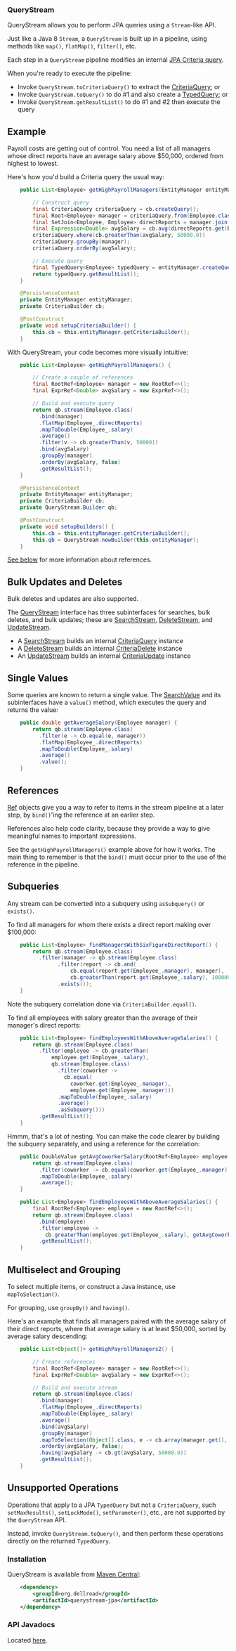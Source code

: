 ### QueryStream

QueryStream allows you to perform JPA queries using a `Stream`-like API.

Just like a Java 8 `Stream`, a `QueryStream` is built up in a pipeline, using methods like `map()`, `flatMap()`, `filter()`, etc.

Each step in a `QueryStream` pipeline modifies an internal [JPA Criteria query](https://docs.oracle.com/javaee/7/api/?javax/persistence/criteria/package-summary.html).

When you're ready to execute the pipeline:

  * Invoke `QueryStream.toCriteriaQuery()` to extract the [CriteriaQuery](https://docs.oracle.com/javaee/7/api/?javax/persistence/criteria/CriteriaQuery.html); or
  * Invoke `QueryStream.toQuery()` to do #1 and also create a [TypedQuery](https://docs.oracle.com/javaee/7/api/?javax/persistence/TypedQuery.html); or
  * Invoke `QueryStream.getResultList()` to do #1 and #2 then execute the query

## Example

Payroll costs are getting out of control. You need a list of all managers whose direct reports have an average salary above $50,000, ordered from highest to lowest.

Here's how you'd build a Criteria query the usual way:

```java
    public List<Employee> getHighPayrollManagers(EntityManager entityManager) {

        // Construct query
        final CriteriaQuery criteriaQuery = cb.createQuery();
        final Root<Employee> manager = criteriaQuery.from(Employee.class);
        final SetJoin<Employee, Employee> directReports = manager.join(Employee_.directReports);
        final Expression<Double> avgSalary = cb.avg(directReports.get(Employee_.salary));
        criteriaQuery.where(cb.greaterThan(avgSalary, 50000.0))
        criteriaQuery.groupBy(manager);
        criteriaQuery.orderBy(avgSalary);

        // Execute query
        final TypedQuery<Employee> typedQuery = entityManager.createQuery(criteriaQuery);
        return typedQuery.getResultList();
    }

    @PersistenceContext
    private EntityManager entityManager;
    private CriteriaBuilder cb;

    @PostConstruct
    private void setupCriteriaBuilder() {
        this.cb = this.entityManager.getCriteriaBuilder();
    }
```

With QueryStream, your code becomes more visually intuitive:

```java
    public List<Employee> getHighPayrollManagers() {

        // Create a couple of references
        final RootRef<Employee> manager = new RootRef<>();
        final ExprRef<Double> avgSalary = new ExprRef<>();

        // Build and execute query
        return qb.stream(Employee.class)
          .bind(manager)
          .flatMap(Employee_.directReports)
          .mapToDouble(Employee_.salary)
          .average()
          .filter(v -> cb.greaterThan(v, 50000))
          .bind(avgSalary)
          .groupBy(manager)
          .orderBy(avgSalary, false)
          .getResultList();
    }

    @PersistenceContext
    private EntityManager entityManager;
    private CriteriaBuilder cb;
    private QueryStream.Builder qb;

    @PostConstruct
    private void setupBuilders() {
        this.cb = this.entityManager.getCriteriaBuilder();
        this.qb = QueryStream.newBuilder(this.entityManager);
    }
```

[See below](#references) for more information about references.

## Bulk Updates and Deletes

Bulk deletes and updates are also supported.

The [QueryStream](http://querystream.github.io/querystream/site/apidocs/index.html?org/dellroad/querystream/jpa/QueryStream.html) interface has three subinterfaces for searches, bulk deletes, and bulk updates; these are [SearchStream](http://querystream.github.io/querystream/site/apidocs/index.html?org/dellroad/querystream/jpa/SearchStream), [DeleteStream](http://querystream.github.io/querystream/site/apidocs/index.html?org/dellroad/querystream/jpa/DeleteStream), and [UpdateStream](http://querystream.github.io/querystream/site/apidocs/index.html?org/dellroad/querystream/jpa/UpdateStream).

 * A [SearchStream](http://querystream.github.io/querystream/site/apidocs/index.html?org/dellroad/querystream/jpa/SearchStream.html) builds an internal [CriteriaQuery](https://docs.oracle.com/javaee/7/api/?javax/persistence/criteria/CriteriaQuery.html) instance
 * A [DeleteStream](http://querystream.github.io/querystream/site/apidocs/index.html?org/dellroad/querystream/jpa/DeleteStream.html) builds an internal [CriteriaDelete](https://docs.oracle.com/javaee/7/api/?javax/persistence/criteria/CriteriaDelete.html) instance
 * An [UpdateStream](http://querystream.github.io/querystream/site/apidocs/index.html?org/dellroad/querystream/jpa/UpdateStream.html) builds an internal [CriteriaUpdate](https://docs.oracle.com/javaee/7/api/?javax/persistence/criteria/CriteriaUpdate.html) instance

## Single Values

Some queries are known to return a single value. The [SearchValue](http://querystream.github.io/querystream/site/apidocs/index.html?org/dellroad/querystream/jpa/SearchValue.html) and its subinterfaces have a `value()` method, which executes the query and returns the value:

```java
    public double getAverageSalary(Employee manager) {
        return qb.stream(Employee.class)
          .filter(e -> cb.equal(e, manager))
          .flatMap(Employee_.directReports)
          .mapToDouble(Employee_.salary)
          .average()
          .value();
    }
```

## References

[Ref](http://querystream.github.io/querystream/site/apidocs/index.html?org/dellroad/querystream/jpa/Ref.html) objects give you a way to refer to items in the stream pipeline at a later step, by `bind()`'ing the reference at an earlier step.

References also help code clarity, because they provide a way to give meaningful names to important expressions.

See the `getHighPayrollManagers()` example above for how it works. The main thing to remember is that the `bind()` must occur prior to the use of the reference in the pipeline.

## Subqueries

Any stream can be converted into a subquery using `asSubquery()` or `exists()`.

To find all managers for whom there exists a direct report making over $100,000:

```java
    public List<Employee> findManagersWithSixFigureDirectReport() {
        return qb.stream(Employee.class)
          .filter(manager -> qb.stream(Employee.class)
                .filter(report -> cb.and(
                    cb.equal(report.get(Employee_.manager), manager),
                    cb.greaterThan(report.get(Employee_.salary), 100000.0)))
                .exists());
    }
```

Note the subquery correlation done via `CriteriaBuilder.equal()`.

To find all employees with salary greater than the average of their manager's direct reports:

```java
    public List<Employee> findEmployeesWithAboveAverageSalaries() {
        return qb.stream(Employee.class)
          .filter(employee -> cb.greaterThan(
              employee.get(Employee_.salary),
              qb.stream(Employee.class)
                .filter(coworker ->
                  cb.equal(
                    coworker.get(Employee_.manager),
                    employee.get(Employee_.manager)))
                .mapToDouble(Employee_.salary)
                .average()
                .asSubquery()))
          .getResultList();
    }
```

Hmmm, that's a lot of nesting. You can make the code clearer by building the subquery separately, and using a reference for the correlation:

```java
    public DoubleValue getAvgCoworkerSalary(RootRef<Employee> employee) {
        return qb.stream(Employee.class)
          .filter(coworker -> cb.equal(coworker.get(Employee_.manager), employee.get().get(Employee_.manager)))
          .mapToDouble(Employee_.salary)
          .average();
    }

    public List<Employee> findEmployeesWithAboveAverageSalaries() {
        final RootRef<Employee> employee = new RootRef<>();
        return qb.stream(Employee.class)
          .bind(employee)
          .filter(employee ->
            cb.greaterThan(employee.get(Employee_.salary), getAvgCoworkerSalary(employee).asSubquery()))
          .getResultList();
    }
```

## Multiselect and Grouping

To select multiple items, or construct a Java instance, use `mapToSelection()`.

For grouping, use `groupBy()` and `having()`.

Here's an example that finds all managers paired with the average salary of their direct reports, where that average salary is at least $50,000, sorted by average salary descending:

```java
    public List<Object[]> getHighPayrollManagers2() {

        // Create references
        final RootRef<Employee> manager = new RootRef<>();
        final ExprRef<Double> avgSalary = new ExprRef<>();

        // Build and execute stream
        return qb.stream(Employee.class)
          .bind(manager)
          .flatMap(Employee_.directReports)
          .mapToDouble(Employee_.salary)
          .average()
          .bind(avgSalary)
          .groupBy(manager)
          .mapToSelection(Object[].class, e -> cb.array(manager.get(), avgSalary.get()))
          .orderBy(avgSalary, false);
          .having(avgSalary -> cb.gt(avgSalary, 50000.0))
          .getResultList();
    }
```

## Unsupported Operations

Operations that apply to a JPA `TypedQuery` but not a `CriteriaQuery`, such `setMaxResults()`, `setLockMode()`, `setParameter()`, etc., are not supported by the `QueryStream` API.

Instead, invoke `QueryStream.toQuery()`, and then perform these operations directly on the returned `TypedQuery`.

### Installation

QueryStream is available from [Maven Central](http://search.maven.org/#search|ga|1|a%3Aquerystream-jpa):

```xml
    <dependency>
        <groupId>org.dellroad</groupId>
        <artifactId>querystream-jpa</artifactId>
    </dependency>
```

### API Javadocs

Located [here](https://querystream.github.io/querystream/site/apidocs/index.html?org/dellroad/querystream/jpa/QueryStream.Builder.html).
